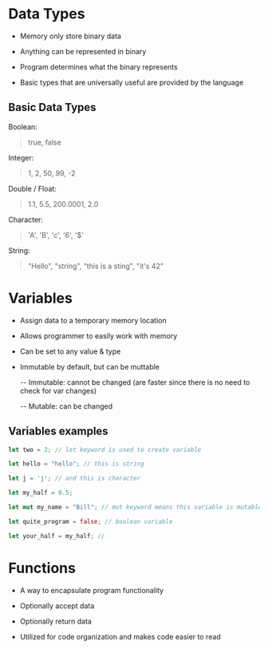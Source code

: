 # Data Types

- Memory only store binary data

- Anything can be represented in binary

- Program determines what the binary represents

- Basic types that are universally useful are provided by the language

## Basic Data Types

Boolean:

> true, false

Integer:

> 1, 2, 50, 99, -2

Double / Float:

> 1.1, 5.5, 200.0001, 2.0

Character:

> 'A', 'B', 'c', '6', '$'

String:

> "Hello", "string", "this is a sting", "it's 42"

# Variables

- Assign data to a temporary memory location

- Allows programmer to easily work with memory

- Can be set to any value & type

- Immutable by default, but can be muttable

  -- Immutable: cannot be changed (are faster since there is no need to check for var changes)

  -- Mutable: can be changed

## Variables examples

```rust
let two = 2; // let keyword is used to create variable

let hello = "hello"; // this is string

let j = 'j'; // and this is character

let my_half = 0.5;

let mut my_name = "Bill"; // mut keyword means this variable is mutable

let quite_program = false; // boolean variable

let your_half = my_half; //

```

# Functions

- A way to encapsulate program functionality

- Optionally accept data

- Optionally return data

- Utilized for code organization and makes code easier to read
